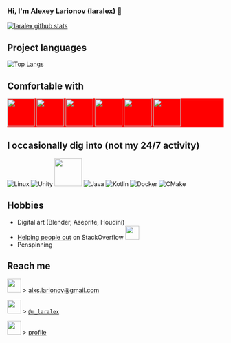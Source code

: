 ### Hi, I'm Alexey Larionov (laralex) 👋

<!--
**AndroiableDroid/AndroiableDroid** is a ✨ _special_ ✨ repository because its `README.md` (this file) appears on your GitHub profile.-->

[![laralex github stats](https://github-readme-stats.vercel.app/api?username=laralex&show_icons=true&include_all_commits=true&theme=tokyonight)](https://github.com/laralex)

## Project languages
[![Top Langs](https://github-readme-stats.vercel.app/api/top-langs/?username=laralex&layout=compact&langs_count=10&theme=tokyonight)](https://github.com/laralex)

## Comfortable with
<div style="background-color:red;">
<img src="https://www.vectorlogo.zone/logos/rust-lang/rust-lang-icon.svg" width="64">
<img src="https://github.com/isocpp/logos/raw/master/cpp_logo.svg" width="64">
<img src="https://seeklogo.com/images/C/c-sharp-c-logo-02F17714BA-seeklogo.com.png" width="64">
<img src="https://www.vectorlogo.zone/logos/python/python-icon.svg" height="64">
<img src="https://www.vectorlogo.zone/logos/git-scm/git-scm-icon.svg" height="64">
<img src="https://www.vectorlogo.zone/logos/pytorch/pytorch-ar21.svg" height="64">
</div>

## I occasionally dig into (not my 24/7 activity)
![Linux](https://www.vectorlogo.zone/logos/linux/linux-icon.svg)
![Unity](https://www.vectorlogo.zone/logos/unity3d/unity3d-icon.svg)
<img src="https://upload.wikimedia.org/wikipedia/commons/e/e9/Opengl-logo.svg" height="64">
![Java](https://www.vectorlogo.zone/logos/java/java-icon.svg)
![Kotlin](https://www.vectorlogo.zone/logos/kotlinlang/kotlinlang-icon.svg)
![Docker](https://www.vectorlogo.zone/logos/docker/docker-icon.svg)
![CMake](https://www.vectorlogo.zone/logos/cmake/cmake-ar21.svg)

## Hobbies
* Digital art (Blender, Aseprite, Houdini)
* [Helping people out](https://stackoverflow.com/users/8564999/alexey-larionov?tab=profile) on StackOverflow <img src="https://www.vectorlogo.zone/logos/stackoverflow/stackoverflow-icon.svg" width="32">
* Penspinning

## Reach me
<img src="https://www.vectorlogo.zone/logos/gmail/gmail-icon.svg" height="32"> > [alxs.larionov@gmail.com](mailto:alxs.larionov@gmail.com) 

<img src="https://www.vectorlogo.zone/logos/telegram/telegram-tile.svg" height="32"> > [`@m_laralex`](http://t.me/m_laralex) 

<img src="https://www.vectorlogo.zone/logos/upwork/upwork-ar21.svg" height="32"> > [profile](https://www.upwork.com/freelancers/~0115eabadb37319e75)
